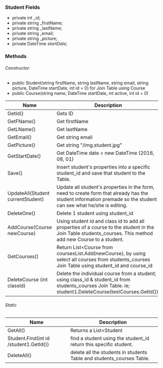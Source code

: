 
### Student Fields
* private int _id;
* private string _firstName;
* private string _lastName;
* private string _email;
* private string _picture;
* private DateTime _startDate;_


### Methods
###### Constructor:
* public Student(string firstName, string lastName, string email, string picture, DateTime startDate, int id = 0)
for Join Table using Course
* public Course(string name, DateTime startDate, int active, int id = 0)

Name|Description
---|---
GetId() | Gets ID
GetFName() | Get firstName
GetLName() | Get lastName
GetEmail() | Get string email
GetPicture() | Get string "/img.student.jpg"
GetStartDate() | Get DateTime date = new DateTime (2016, 08, 01)
Save() | Insert student's properties into a specific student_id and save that student to the Table.
UpdateAll(Student currentStudent) | Update all student's properties in the form, need to create form that already has the student information premade so the student can see what he/she is editing.
DeleteOne() | Delete 1 student using student_id
AddCourse(Course newCourse) | Using student id and class id to add all properties of a course to the student in the Join Table students_courses. This method add new Course to a student.
GetCourses() | Return List<Course from coursesList.Add(newCourse), by using select all courses from students_courses Join Table using student_id and course_id
 DeleteCourse (int classId) | Delete the individual course from a student; using class_id & student_id from students_courses Join Table. ie; student1.DeleteCourse(testCourses.GetId());

###### Static

Name| Description
---|---
GetAll() | Returns a List<Student
Student.Find(int id /student1.GetId()) | find a student using the student_id return this specific student.
DeleteAll() | delete all the students in students Table and students_courses Table.

